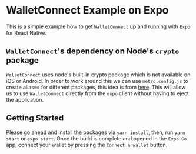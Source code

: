 # WalletConnect Example on Expo

This is a simple example how to get `WalletConnect` up and running with `Expo` for React Native.

## `WalletConnect`'s dependency on Node's `crypto` package

`WalletConnect` uses node's built-in crypto package which is not available on iOS or Android.
In order to work around this we can use `metro.config.js` to create aliases for different packages, this idea is from [here](https://learn.figment.io/tutorials/how-to-successfully-connect-to-a-celo-wallet-with-a-react-native-dapp).
This will allow us to use `WalletConnect` directly from the `expo` client without having to eject the application.

## Getting Started

Please go ahead and install the packages via `yarn install`, then, run `yarn start` or `expo start`.
Once the build is complete and opened in the `Expo Go` app, connect your wallet by pressing the `Connect a wallet` button.
